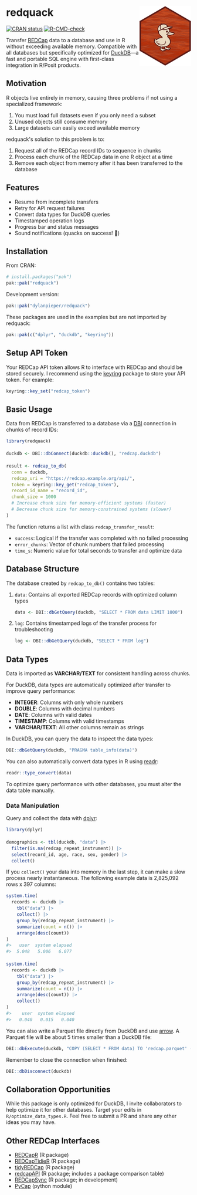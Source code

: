 # redquack <img src="man/figures/redquack-hex.png" align="right" width="140"/>

[![CRAN status](https://www.r-pkg.org/badges/version/redquack)](https://cran.r-project.org/package=redquack) [![R-CMD-check](https://github.com/dylanpieper/redquack/actions/workflows/R-CMD-check.yaml/badge.svg)](https://github.com/dylanpieper/redquack/actions/workflows/R-CMD-check.yaml)

Transfer [REDCap](https://www.project-redcap.org/) data to a database and use in R without exceeding available memory. Compatible with all databases but specifically optimized for [DuckDB](https://duckdb.org/)—a fast and portable SQL engine with first-class integration in R/Posit products.

## Motivation

R objects live entirely in memory, causing three problems if not using a specialized framework:

1.  You must load full datasets even if you only need a subset
2.  Unused objects still consume memory
3.  Large datasets can easily exceed available memory

redquack's solution to this problem is to:

1.  Request all of the REDCap record IDs to sequence in chunks
2.  Process each chunk of the REDCap data in one R object at a time
3.  Remove each object from memory after it has been transferred to the database

## Features

-   Resume from incomplete transfers
-   Retry for API request failures
-   Convert data types for DuckDB queries
-   Timestamped operation logs
-   Progress bar and status messages 
-   Sound notifications (quacks on success! 🦆)

## Installation

From CRAN:

``` r
# install.packages("pak")
pak::pak("redquack")
```

Development version:

``` r
pak::pak("dylanpieper/redquack")
```

These packages are used in the examples but are not imported by redquack:

``` r
pak::pak(c("dplyr", "duckdb", "keyring"))
```

## Setup API Token

Your REDCap API token allows R to interface with REDCap and should be stored securely. I recommend using the [keyring](https://keyring.r-lib.org) package to store your API token. For example:

``` r
keyring::key_set("redcap_token")
```

## Basic Usage

Data from REDCap is transferred to a database via a [DBI](https://dbi.r-dbi.org) connection in chunks of record IDs:

``` r
library(redquack)

duckdb <- DBI::dbConnect(duckdb::duckdb(), "redcap.duckdb")

result <- redcap_to_db(
  conn = duckdb,
  redcap_uri = "https://redcap.example.org/api/",
  token = keyring::key_get("redcap_token"),
  record_id_name = "record_id",
  chunk_size = 1000  
  # Increase chunk size for memory-efficient systems (faster)
  # Decrease chunk size for memory-constrained systems (slower)
)
```

The function returns a list with class `redcap_transfer_result`:

-   `success`: Logical if the transfer was completed with no failed processing
-   `error_chunks`: Vector of chunk numbers that failed processing
-   `time_s`: Numeric value for total seconds to transfer and optimize data

## Database Structure

The database created by `redcap_to_db()` contains two tables:

1.  `data`: Contains all exported REDCap records with optimized column types

    ``` r
    data <- DBI::dbGetQuery(duckdb, "SELECT * FROM data LIMIT 1000")
    ```

2.  `log`: Contains timestamped logs of the transfer process for troubleshooting

    ``` r
    log <- DBI::dbGetQuery(duckdb, "SELECT * FROM log")
    ```

## Data Types

Data is imported as **VARCHAR/TEXT** for consistent handling across chunks.

For DuckDB, data types are automatically optimized after transfer to improve query performance:

-   **INTEGER**: Columns with only whole numbers
-   **DOUBLE**: Columns with decimal numbers
-   **DATE**: Columns with valid dates
-   **TIMESTAMP**: Columns with valid timestamps
-   **VARCHAR/TEXT**: All other columns remain as strings

In DuckDB, you can query the data to inspect the data types:

``` r
DBI::dbGetQuery(duckdb, "PRAGMA table_info(data)")
```

You can also automatically convert data types in R using [readr](#0):

``` r
readr::type_convert(data)
```

To optimize query performance with other databases, you must alter the data table manually.

### Data Manipulation

Query and collect the data with [dplyr](https://dplyr.tidyverse.org):

``` r
library(dplyr)

demographics <- tbl(duckdb, "data") |>
  filter(is.na(redcap_repeat_instrument)) |>
  select(record_id, age, race, sex, gender) |>
  collect()
```

If you `collect()` your data into memory in the last step, it can make a slow process nearly instantaneous. The following example data is 2,825,092 rows x 397 columns:

``` r
system.time(
  records <- duckdb |>
    tbl("data") |>
    collect() |>
    group_by(redcap_repeat_instrument) |>
    summarize(count = n()) |>
    arrange(desc(count)) 
)
#>   user  system elapsed
#>  5.048   5.006   6.077

system.time(
  records <- duckdb |>
    tbl("data") |>
    group_by(redcap_repeat_instrument) |>
    summarize(count = n()) |>
    arrange(desc(count)) |>
    collect()
)
#>    user  system elapsed
#>   0.040   0.015   0.040
```

You can also write a Parquet file directly from DuckDB and use [arrow](https://arrow.apache.org/docs/r/). A Parquet file will be about 5 times smaller than a DuckDB file:

``` r
DBI::dbExecute(duckdb, "COPY (SELECT * FROM data) TO 'redcap.parquet' (FORMAT PARQUET)")
```

Remember to close the connection when finished:

``` r
DBI::dbDisconnect(duckdb)
```

## Collaboration Opportunities

While this package is only optimized for DuckDB, I invite collaborators to help optimize it for other databases. Target your edits in `R/optimize_data_types.R`. Feel free to submit a PR and share any other ideas you may have.

## Other REDCap Interfaces

-   [REDCapR](https://ouhscbbmc.github.io/REDCapR/) (R package)
-   [REDCapTidieR](https://chop-cgtinformatics.github.io/REDCapTidieR/) (R package)
-   [tidyREDCap](https://raymondbalise.github.io/tidyREDCap/) (R package)
-   [redcapAPI](https://github.com/vubiostat/redcapAPI) (R package; includes a package comparison table)
-   [REDCapSync](https://thecodingdocs.github.io/REDCapSync/) (R package; in development)
-   [PyCap](https://redcap-tools.github.io/PyCap/) (python module)
